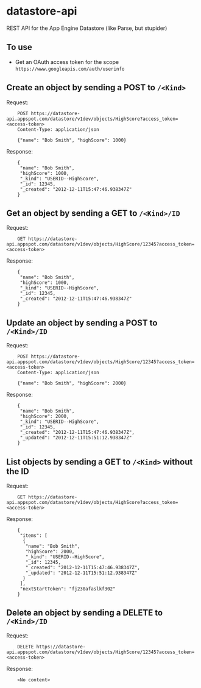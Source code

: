 datastore-api
=============

REST API for the App Engine Datastore (like Parse, but stupider)

To use
------

* Get an OAuth access token for the scope `https://www.googleapis.com/auth/userinfo`

Create an object by sending a POST to `/<Kind>`
-----------------------------------------------

Request:

        POST https://datastore-api.appspot.com/datastore/v1dev/objects/HighScore?access_token=<access-token>
        Content-Type: application/json
        
        {"name": "Bob Smith", "highScore": 1000}
        
Response:

        {
         "name": "Bob Smith",
         "highScore": 1000,
         "_kind": "USERID--HighScore",
         "_id": 12345,
         "_created": "2012-12-11T15:47:46.938347Z"
        }

Get an object by sending a GET to `/<Kind>/ID`
----------------------------------------------

Request:

        GET https://datastore-api.appspot.com/datastore/v1dev/objects/HighScore/12345?access_token=<access-token>
        
Response:

        {
         "name": "Bob Smith",
         "highScore": 1000,
         "_kind": "USERID--HighScore",
         "_id": 12345,
         "_created": "2012-12-11T15:47:46.938347Z"
        }

Update an object by sending a POST to `/<Kind>/ID`
--------------------------------------------------

Request:

        POST https://datastore-api.appspot.com/datastore/v1dev/objects/HighScore/12345?access_token=<access-token>
        Content-Type: application/json
        
        {"name": "Bob Smith", "highScore": 2000}
        
Response:

        {
         "name": "Bob Smith",
         "highScore": 2000,
         "_kind": "USERID--HighScore",
         "_id": 12345,
         "_created": "2012-12-11T15:47:46.938347Z",
         "_updated": "2012-12-11T15:51:12.938347Z"
        }

List objects by sending a GET to `/<Kind>` without the ID
---------------------------------------------------------

Request:

        GET https://datastore-api.appspot.com/datastore/v1dev/objects/HighScore?access_token=<access-token>
        
Response:

        {
         "items": [
          {
           "name": "Bob Smith",
           "highScore": 2000,
           "_kind": "USERID--HighScore",
           "_id": 12345,
           "_created": "2012-12-11T15:47:46.938347Z",
           "_updated": "2012-12-11T15:51:12.938347Z"
          }
         ],
         "nextStartToken": "fj230afaslkf302"
        }

Delete an object by sending a DELETE to `/<Kind>/ID`
--------------------------------------------------

Request:

        DELETE https://datastore-api.appspot.com/datastore/v1dev/objects/HighScore/12345?access_token=<access-token>
        
Response:

        <No content>